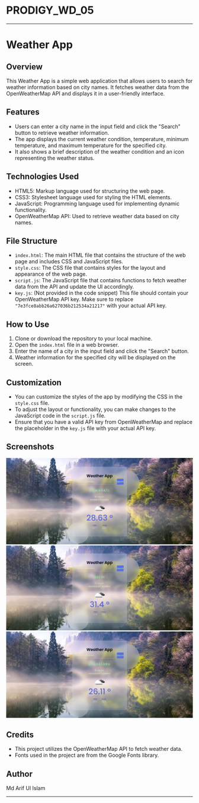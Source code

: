# PRODIGY_WD_05
-----

# Weather App

## Overview

This Weather App is a simple web application that allows users to search for weather information based on city names. It fetches weather data from the OpenWeatherMap API and displays it in a user-friendly interface.

## Features

- Users can enter a city name in the input field and click the "Search" button to retrieve weather information.
- The app displays the current weather condition, temperature, minimum temperature, and maximum temperature for the specified city.
- It also shows a brief description of the weather condition and an icon representing the weather status.

## Technologies Used

- HTML5: Markup language used for structuring the web page.
- CSS3: Stylesheet language used for styling the HTML elements.
- JavaScript: Programming language used for implementing dynamic functionality.
- OpenWeatherMap API: Used to retrieve weather data based on city names.

## File Structure

- `index.html`: The main HTML file that contains the structure of the web page and includes CSS and JavaScript files.
- `style.css`: The CSS file that contains styles for the layout and appearance of the web page.
- `script.js`: The JavaScript file that contains functions to fetch weather data from the API and update the UI accordingly.
- `key.js`: (Not provided in the code snippet) This file should contain your OpenWeatherMap API key. Make sure to replace `"7e3fce8abb26a627036b212534a21217"` with your actual API key.

## How to Use

1. Clone or download the repository to your local machine.
2. Open the `index.html` file in a web browser.
3. Enter the name of a city in the input field and click the "Search" button.
4. Weather information for the specified city will be displayed on the screen.

## Customization

- You can customize the styles of the app by modifying the CSS in the `style.css` file.
- To adjust the layout or functionality, you can make changes to the JavaScript code in the `script.js` file.
- Ensure that you have a valid API key from OpenWeatherMap and replace the placeholder in the `key.js` file with your actual API key.

## Screenshots 
![Weather App ScreenShots](./Screenshots/WeatherG.png)
![Weather App ScreenShots](./Screenshots/WeatherD.png)
![Weather App ScreenShots](./Screenshots/WeatherB.png)

## Credits

- This project utilizes the OpenWeatherMap API to fetch weather data.
- Fonts used in the project are from the Google Fonts library.

## Author

Md Arif Ul Islam

---

